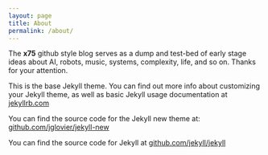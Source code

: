 ```yaml
---
layout: page
title: About
permalink: /about/
---
```


The **x75** github style blog serves as a dump and test-bed of early
stage ideas about AI, robots, music, systems, complexity, life, and so
on. Thanks for your attention.

This is the base Jekyll theme. You can find out more info about customizing your Jekyll theme, as well as basic Jekyll usage documentation at [jekyllrb.com](http://jekyllrb.com/)

You can find the source code for the Jekyll new theme at: [github.com/jglovier/jekyll-new](https://github.com/jglovier/jekyll-new)

You can find the source code for Jekyll at [github.com/jekyll/jekyll](https://github.com/jekyll/jekyll)
